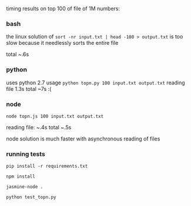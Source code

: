 timing results on top 100 of file of 1M numbers:

### bash
the linux solution of `sort -nr input.txt | head -100 > output.txt` is too slow because it needlessly sorts the entire file

total ~.6s

### python

uses python 2.7 
usage `python topn.py 100 input.txt output.txt`
reading file 1.3s total ~7s :(

### node
`node topn.js 100 input.txt output.txt`

reading file: ~.4s total ~.5s

node solution is much faster with asynchronous reading of files

### running tests

`pip install -r requirements.txt`

`npm install`

`jasmine-node .`

`python test_topn.py`
